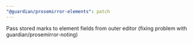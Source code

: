 ```yaml
---
"@guardian/prosemirror-elements": patch
---
```


Pass stored marks to element fields from outer editor (fixing problem with guardian/prosemirror-noting)
